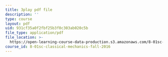 ```yaml
---
title: 3play pdf file
description: ''
type: course
layout: pdf
uid: 931cf35a0f2fbf25b3f0c303ab020c5b
file_type: application/pdf
file_location: >-
  https://open-learning-course-data-production.s3.amazonaws.com/8-01sc-classical-mechanics-fall-2016/931cf35a0f2fbf25b3f0c303ab020c5b_z0xyQKalezI.pdf
course_id: 8-01sc-classical-mechanics-fall-2016
---
```

